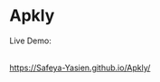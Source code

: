 # Apkly

Live Demo: <br><br>

<!-- toggler color white-->
<!--  -->

https://Safeya-Yasien.github.io/Apkly/

